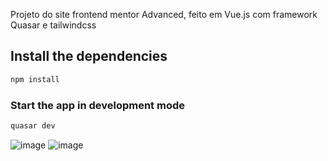 Projeto do site frontend mentor Advanced, feito em Vue.js com framework Quasar e tailwindcss

## Install the dependencies
```bash
npm install
```

### Start the app in development mode
```bash
quasar dev
```
![image](https://github.com/alvarosantoscwb/Form-Advanced-Frontend-Mentor/assets/78945827/ae82916d-ba79-4b42-902b-e88ae11eb1c2)
![image](https://github.com/alvarosantoscwb/Form-Advanced-Frontend-Mentor/assets/78945827/112a9304-cb90-4852-b322-339f67ecf86d)

